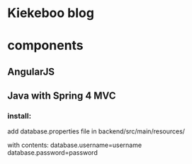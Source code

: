 # Kiekeboo blog
# components
## AngularJS
## Java with Spring 4 MVC

### install:
add database.properties file in
backend/src/main/resources/

with contents:
database.username=username
database.password=password
